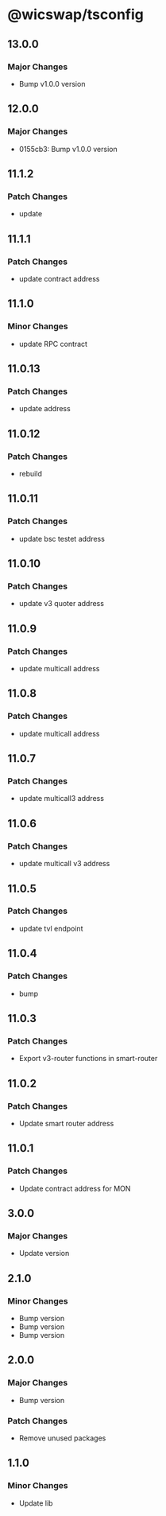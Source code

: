 # @wicswap/tsconfig

## 13.0.0

### Major Changes

- Bump v1.0.0 version

## 12.0.0

### Major Changes

- 0155cb3: Bump v1.0.0 version

## 11.1.2

### Patch Changes

- update

## 11.1.1

### Patch Changes

- update contract address

## 11.1.0

### Minor Changes

- update RPC contract

## 11.0.13

### Patch Changes

- update address

## 11.0.12

### Patch Changes

- rebuild

## 11.0.11

### Patch Changes

- update bsc testet address

## 11.0.10

### Patch Changes

- update v3 quoter address

## 11.0.9

### Patch Changes

- update multicall address

## 11.0.8

### Patch Changes

- update multicall address

## 11.0.7

### Patch Changes

- update multicall3 address

## 11.0.6

### Patch Changes

- update multicall v3 address

## 11.0.5

### Patch Changes

- update tvl endpoint

## 11.0.4

### Patch Changes

- bump

## 11.0.3

### Patch Changes

- Export v3-router functions in smart-router

## 11.0.2

### Patch Changes

- Update smart router address

## 11.0.1

### Patch Changes

- Update contract address for MON

## 3.0.0

### Major Changes

- Update version

## 2.1.0

### Minor Changes

- Bump version
- Bump version
- Bump version

## 2.0.0

### Major Changes

- Bump version

### Patch Changes

- Remove unused packages

## 1.1.0

### Minor Changes

- Update lib
